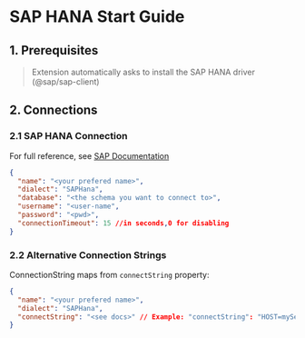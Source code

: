 # SAP HANA Start Guide

## 1. Prerequisites

> Extension automatically asks to install the SAP HANA driver (@sap/sap-client)

## 2. Connections

### 2.1 SAP HANA Connection

For full reference, see [SAP Documentation](https://help.sap.com/viewer/0eec0d68141541d1b07893a39944924e/2.0.02/en-US/4fe9978ebac44f35b9369ef5a4a26f4c.html)

```json
{
  "name": "<your prefered name>",
  "dialect": "SAPHana",
  "database": "<the schema you want to connect to>", 
  "username": "<user-name",
  "password": "<pwd>",
  "connectionTimeout": 15 //in seconds,0 for disabling
}
```


### 2.2 Alternative Connection Strings

ConnectionString maps from `connectString` property:

```json
{
  "name": "<your prefered name>",
  "dialect": "SAPHana",
  "connectString": "<see docs>" // Example: "connectString": "HOST=myServer;PORT=30015;UID=MyUser;PWD=MyPassword"
}
```
